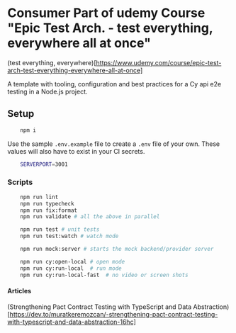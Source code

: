 # Consumer Part of udemy Course "Epic Test Arch. - test everything, everywhere all at once"

(test everything, everywhere)[https://www.udemy.com/course/epic-test-arch-test-everything-everywhere-all-at-once]

A template with tooling, configuration and best practices for a Cy api e2e testing in a Node.js project.

## Setup

```bash
    npm i
```

Use the sample `.env.example` file to create a `.env` file of your own. These values will also have to exist in your CI secrets.

```bash
    SERVERPORT=3001
```

### Scripts

```bash
    npm run lint
    npm run typecheck
    npm run fix:format
    npm run validate # all the above in parallel

    npm run test # unit tests
    npm run test:watch # watch mode

    npm run mock:server # starts the mock backend/provider server

    npm run cy:open-local # open mode
    npm run cy:run-local  # run mode
    npm run cy:run-local-fast  # no video or screen shots
```


#### Articles


(Strengthening Pact Contract Testing with TypeScript and Data Abstraction)[https://dev.to/muratkeremozcan/-strengthening-pact-contract-testing-with-typescript-and-data-abstraction-16hc]
